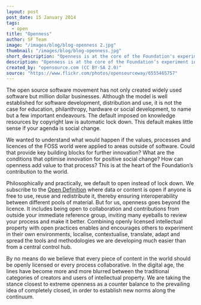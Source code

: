 ```yaml
---
layout: post
post_date: 15 January 2014
tags: 
  - open
title: "Openness"
author: SF Team
image: "/images/blog/blog-openness 2.jpg"
thumbnail: "/images/blog/blog-openness.jpg"
short_description: "Openness is at the core of the Foundation's experiment in the world. Our founder and funder, Mark Shuttleworth..."
description: "Openness is at the core of the Foundation’s experiment in the world. Our founder and funder, Mark Shuttleworth, achieved great commercial success by building his first enterprise on existing free and open source software (FOSS) that was by its nature available for anyone to use and remix."
created_by: "opensource.com (CC BY-SA 2.0)"
source: "https://www.flickr.com/photos/opensourceway/6555465757"
---
```


The open source software movement has not only created widely used software but million dollar businesses. Although the model is well established for software development, distribution and use, it is not the case for education, philanthropy, hardware or social development, to name but a few important endeavours. The default imposed on knowledge resources by copyright law is automatic lock down. This default makes little sense if your agenda is social change.

We wanted to understand what would happen if the values, processes and licences of the FOSS world were applied to areas outside of software. Could that provide key building blocks for further innovation? What are the conditions that optimise innovation for positive social change? How can openness add value to that process? This is at the heart of the Foundation’s contribution to the world.

Philosophically and practically, we default to open instead of lock down. We subscribe to the <a title="http://opendefinition.org/" href="http://opendefinition.org/">Open Definition</a> where data or content is open if anyone is free to use, reuse and redistribute it, thereby ensuring interoperability between different pools of material. But for us, openness goes beyond the licence. It includes being open to collaboration and contributions from outside your immediate reference group, inviting many eyeballs to review your process and make it better. Combining openly licensed intellectual property with open practices enables and encourages others to experiment in their own environments, localise, contextualise, translate, adapt and spread the tools and methodologies we are developing much easier than from a central control hub.

By no means do we believe that every piece of content in the world should be openly licensed or every process collaborative. In the digital age, the lines have become more and more blurred between the traditional  categories of creators and users of intellectual property. We are taking the stance closest to extreme openness as a counter balance to the prevailing idea of completely closed, in order to establish new norms along the continuum.